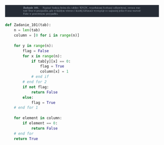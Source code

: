 <picture>
  <source srcset="../../srt/zbior_zadan/101.png" media="(prefers-color-scheme: light)">
  <source srcset="../../srt/zbior_zadan/black_101.png" media="(prefers-color-scheme: dark)">
  <img src="../../srt/zbior_zadan/black_101.png" alt="zadanie 101">
</picture>

```python
def Zadanie_101(tab):
    n = len(tab)
    column = [0 for i in range(n)]

    for y in range(n):
        flag = False
        for x in range(n):
            if tab[y][x] == 0:
                flag = True
                column[x] = 1
            # end if
        # end for 2
        if not flag:
            return False
        else:
            flag = True
    # end for 1

    for element in column:
        if element == 0:
            return False
    # end for
    return True



```